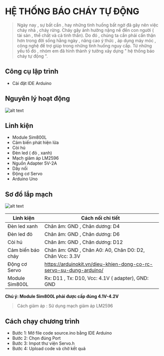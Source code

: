 # **HỆ THỐNG BÁO CHÁY TỰ ĐỘNG**
> Ngày nay , sự bất cẩn , hay những tình huống bất ngờ đã gây nên việc cháy nhà , cháy rừng.
> Cháy gây ảnh hưởng nặng nề đến con người ( tài sản , thể chất và cả tinh thần). Do đó , chúng ta cần phải cẩn thận hơn trong đời sống hằng ngày , nâng cao ý thức , áp dụng máy móc , công nghệ để trợ giúp trong những tình huống nguy cấp. Từ những yếu tố đó , nhóm em đã hình thành ý tưởng xây dựng " hệ thống báo cháy tự động ".
## **Công cụ lập trình**

- Cài đặt IDE Arduino

## **Nguyên lý hoạt động**
![alt text](https://res.cloudinary.com/http-sv-dut-udn-vn/image/upload/v1656182273/samples/VDK/sdhd_ywmcuf.png)

## **Linh kiện**
- Module Sim800L
- Cảm biến phát hiện lửa
- Còi hú
- Đèn led ( đỏ , xanh)
- Mạch giảm áp LM2596
- Nguồn Adapter 5V-2A
- Dây nối
- Động cơ Servo
- Arduino Uno

## **Sơ đồ lắp mạch**

![alt text](https://res.cloudinary.com/http-sv-dut-udn-vn/image/upload/v1656182274/samples/VDK/SoDoHoatDong_wlrxhc.png)

| Linh kiện | Cách nối chi tiết |
| ------ | ------ |
| Đèn led xanh | Chân âm: GND , Chân dương: D4  |
| Đèn led đỏ | Chân âm: GND , Chân dương: D6  |
| Còi hú | Chân âm: GND , Chân dương: D12  |
| Cảm biến báo cháy | Chân âm: GND , Chân A0: A0, Chân D0: D2, Chân Vcc: 3.3V |
| Động cơ Servo | https://arduinokit.vn/dieu-khien-dong-co-rc-servo-su-dung-arduino/ |
| Module Sim800L | Rx: D11 , Tx: D10, Vcc: 4.1V ( adapter), GND: GND |

**Chú ý: Module Sim800L phải được cấp đúng 4.1V-4.2V**
> Cách giảm áp : Sử dụng mạch giảm áp LM2596

## **Cách chạy chương trình**
- Bước 1: Mở file code source.ino bằng IDE Arduino
- Bước 2: Chọn đúng Port
- Bước 3: Impot thư viện Servo.h
- Bước 4: Upload code và chờ kết quả